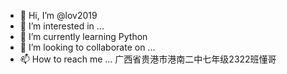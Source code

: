 - 👋 Hi, I’m @lov2019
- 👀 I’m interested in ...
- 🌱 I’m currently learning Python
- 💞️ I’m looking to collaborate on ...
- 📫 How to reach me ...
广西省贵港市港南二中七年级2322班懂哥

<!---
lov2019/lov2019 is a ✨ special ✨ repository because its `README.md` (this file) appears on your GitHub profile.
You can click the Preview link to take a look at your changes.
--->
